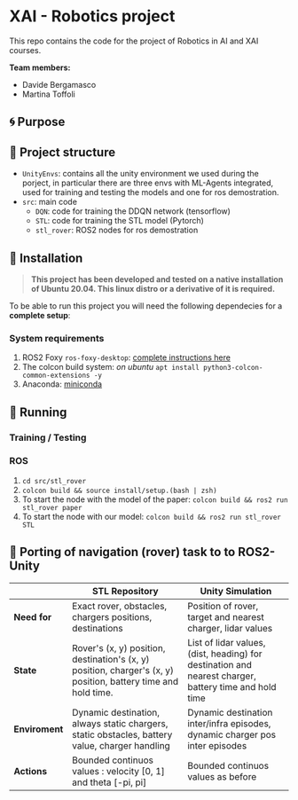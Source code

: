 # XAI - Robotics project

This repo contains the code for the project of Robotics in AI and XAI courses.

**Team members:**
- Davide Bergamasco
- Martina Toffoli

## :cyclone: Purpose 

## :book: Project structure

 - `UnityEnvs`: contains all the unity environment we used during the porject, in particular there are three envs with ML-Agents integrated, used for training and testing the models and one for ros demostration.
 - `src`: main code
   - `DQN`: code for training the DDQN network (tensorflow)
   - `STL`: code for training the STL model (Pytorch)
   - `stl_rover`: ROS2 nodes for ros demostration

## :syringe: Installation

> **This project has been developed and tested on a native installation of Ubuntu 20.04. This linux distro or a derivative of it is required.**

To be able to run this project you will need the following dependecies for a **complete setup**:

### System requirements

1. ROS2 Foxy `ros-foxy-desktop`: [complete instructions here](https://docs.ros.org/en/foxy/Installation/Ubuntu-Install-Debians.html)
2. The colcon build system: *on ubuntu* `apt install python3-colcon-common-extensions -y`
3. Anaconda: [miniconda](https://docs.conda.io/projects/conda/en/stable/user-guide/install/linux.html)

### 


## :trumpet: Running

### Training / Testing

### ROS

1. `cd src/stl_rover`
2. `colcon build && source install/setup.(bash | zsh)`
3. To start the node with the model of the paper: `colcon build && ros2 run stl_rover paper`
4. To start the node with our model: `colcon build && ros2 run stl_rover STL`



## :whale: Porting of navigation (rover) task to  to ROS2-Unity

|                | STL Repository                                                                                                 | Unity Simulation                                                                                      |
| -------------- | -------------------------------------------------------------------------------------------------------------- | ----------------------------------------------------------------------------------------------------- |
| **Need for**   | Exact rover, obstacles, chargers positions, destinations                                                       | Position of rover, target and  nearest charger, lidar values                                          |
| **State**      | Rover's (x, y) position, destination's (x, y) position, charger's (x, y) position, battery time and hold time. | List of lidar values, (dist, heading) for destination and nearest charger, battery time and hold time |
| **Enviroment** | Dynamic destination, always static chargers, static obstacles, battery value, charger handling                 | Dynamic destination inter/infra episodes, dynamic charger pos inter episodes                          |
| **Actions**    | Bounded continuos values : velocity [0, 1] and theta [-pi, pi]                                                 | Bounded continuos values as before                                                                    |




